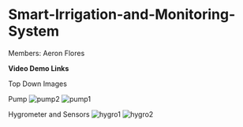 # Smart-Irrigation-and-Monitoring-System

Members: Aeron Flores 

**Video Demo Links**

Top Down Images

Pump
![pump2](https://github.com/user-attachments/assets/313a2f3e-cb9b-4eba-bd90-5c12603b0076)
![pump1](https://github.com/user-attachments/assets/b4864a67-616f-4819-9e39-e54db3414e8e)

Hygrometer and Sensors
![hygro1](https://github.com/user-attachments/assets/69f18dba-168b-47d9-b9fb-b1d337d8dfed)
![hygro2](https://github.com/user-attachments/assets/782e6ab5-b352-4920-a1ba-7a925fd1318b)
